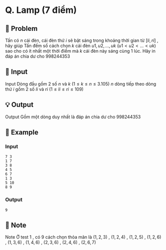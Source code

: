 # Q. Lamp (7 điểm)

## 📖 Problem

Tấn có
$n$
cái đèn, cái đèn thứ
$i$
sẽ bật sáng trong khoảng thời gian từ
$[li,ri]$
, hãy giúp Tấn đếm số cách chọn
$k$
cái đèn
$u1,u2, ...,uk$
$(u1<u2< ... <uk)$
sao cho có ít nhất một thời điểm mà
$k$
cái đèn này sáng cùng
$1$
lúc. Hãy in đáp án chia dư cho
$998244353$


## 🧩 Input

Input
Dòng đầu gồm
$2$
số
$n$
và
$k$
$(1 ≤k≤n≤ 3.105)$
$n$
dòng tiếp theo dòng thứ
$i$
gồm
$2$
số
$li$
và
$ri$
$(1 ≤li≤ri≤ 109)$


## 💡 Output

Output
Gồm một dòng duy nhất là đáp án chia dư cho
$998244353$


## 🧠 Example

### Input

```text
7 3
1 7
3 8
4 5
6 7
1 3
5 10
8 9
```

### Output

```text
9
```



## 📝 Note

Note
Ở test
$1$
, có
$9$
cách chọn thỏa mãn là
$(1, 2, 3)$
,
$(1, 2, 4)$
,
$(1, 2, 5)$
,
$(1, 2, 6)$
,
$(1, 3, 6)$
,
$(1, 4, 6)$
,
$(2, 3, 6)$
,
$(2, 4, 6)$
,
$(2, 6, 7)$

